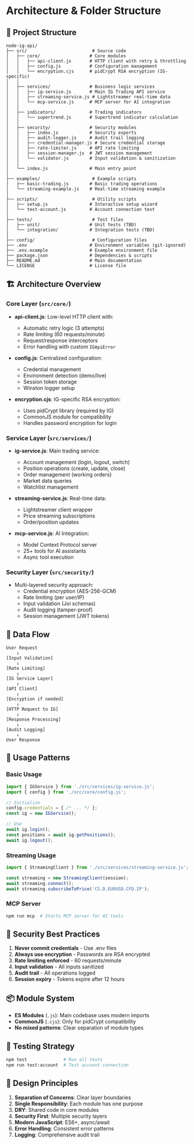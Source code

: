 # Architecture & Folder Structure

## 📁 Project Structure

```
node-ig-api/
├── src/                         # Source code
│   ├── core/                   # Core modules
│   │   ├── api-client.js       # HTTP client with retry & throttling
│   │   ├── config.js           # Configuration management
│   │   └── encryption.cjs      # pidCrypt RSA encryption (IG-specific)
│   │
│   ├── services/               # Business logic services
│   │   ├── ig-service.js       # Main IG Trading API service
│   │   ├── streaming-service.js # Lightstreamer real-time data
│   │   └── mcp-service.js      # MCP server for AI integration
│   │
│   ├── indicators/             # Trading indicators
│   │   └── supertrend.js       # Supertrend indicator calculation
│   │
│   ├── security/               # Security modules
│   │   ├── index.js            # Security exports
│   │   ├── audit-logger.js     # Audit trail logging
│   │   ├── credential-manager.js # Secure credential storage
│   │   ├── rate-limiter.js     # API rate limiting
│   │   ├── session-manager.js  # JWT session management
│   │   └── validator.js        # Input validation & sanitization
│   │
│   └── index.js                # Main entry point
│
├── examples/                    # Example scripts
│   ├── basic-trading.js        # Basic trading operations
│   └── streaming-example.js    # Real-time streaming example
│
├── scripts/                     # Utility scripts
│   ├── setup.js                # Interactive setup wizard
│   └── test-account.js         # Account connection test
│
├── tests/                       # Test files
│   ├── unit/                   # Unit tests (TBD)
│   └── integration/            # Integration tests (TBD)
│
├── config/                      # Configuration files
├── .env                        # Environment variables (git-ignored)
├── .env.example                # Example environment file
├── package.json                # Dependencies & scripts
├── README.md                   # Main documentation
└── LICENSE                     # License file
```

## 🏗️ Architecture Overview

### Core Layer (`src/core/`)
- **api-client.js**: Low-level HTTP client with:
  - Automatic retry logic (3 attempts)
  - Rate limiting (60 requests/minute)
  - Request/response interceptors
  - Error handling with custom `IGApiError`

- **config.js**: Centralized configuration:
  - Credential management
  - Environment detection (demo/live)
  - Session token storage
  - Winston logger setup

- **encryption.cjs**: IG-specific RSA encryption:
  - Uses pidCrypt library (required by IG)
  - CommonJS module for compatibility
  - Handles password encryption for login

### Service Layer (`src/services/`)
- **ig-service.js**: Main trading service:
  - Account management (login, logout, switch)
  - Position operations (create, update, close)
  - Order management (working orders)
  - Market data queries
  - Watchlist management

- **streaming-service.js**: Real-time data:
  - Lightstreamer client wrapper
  - Price streaming subscriptions
  - Order/position updates

- **mcp-service.js**: AI Integration:
  - Model Context Protocol server
  - 25+ tools for AI assistants
  - Async tool execution

### Security Layer (`src/security/`)
- Multi-layered security approach:
  - Credential encryption (AES-256-GCM)
  - Rate limiting (per user/IP)
  - Input validation (Joi schemas)
  - Audit logging (tamper-proof)
  - Session management (JWT tokens)

## 🔄 Data Flow

```
User Request
    ↓
[Input Validation]
    ↓
[Rate Limiting]
    ↓
[IG Service Layer]
    ↓
[API Client]
    ↓
[Encryption if needed]
    ↓
[HTTP Request to IG]
    ↓
[Response Processing]
    ↓
[Audit Logging]
    ↓
User Response
```

## 🚀 Usage Patterns

### Basic Usage
```javascript
import { IGService } from './src/services/ig-service.js';
import { config } from './src/core/config.js';

// Initialize
config.credentials = { /* ... */ };
const ig = new IGService();

// Use
await ig.login();
const positions = await ig.getPositions();
await ig.logout();
```

### Streaming Usage
```javascript
import { StreamingClient } from './src/services/streaming-service.js';

const streaming = new StreamingClient(session);
await streaming.connect();
await streaming.subscribeToPrice('CS.D.EURUSD.CFD.IP');
```

### MCP Server
```bash
npm run mcp  # Starts MCP server for AI tools
```

## 🔐 Security Best Practices

1. **Never commit credentials** - Use .env files
2. **Always use encryption** - Passwords are RSA encrypted
3. **Rate limiting enforced** - 60 requests/minute
4. **Input validation** - All inputs sanitized
5. **Audit trail** - All operations logged
6. **Session expiry** - Tokens expire after 12 hours

## 📦 Module System

- **ES Modules** (`.js`): Main codebase uses modern imports
- **CommonJS** (`.cjs`): Only for pidCrypt compatibility
- **No mixed patterns**: Clear separation of module types

## 🧪 Testing Strategy

```bash
npm test              # Run all tests
npm run test:account  # Test account connection
```

## 🎯 Design Principles

1. **Separation of Concerns**: Clear layer boundaries
2. **Single Responsibility**: Each module has one purpose
3. **DRY**: Shared code in core modules
4. **Security First**: Multiple security layers
5. **Modern JavaScript**: ES6+, async/await
6. **Error Handling**: Consistent error patterns
7. **Logging**: Comprehensive audit trail